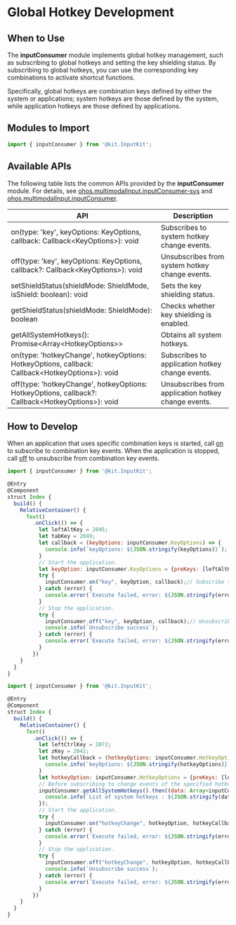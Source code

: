 # Global Hotkey Development

## When to Use

The **inputConsumer** module implements global hotkey management, such as subscribing to global hotkeys and setting the key shielding status. By subscribing to global hotkeys, you can use the corresponding key combinations to activate shortcut functions.

Specifically, global hotkeys are combination keys defined by either the system or applications; system hotkeys are those defined by the system, while application hotkeys are those defined by applications.

## Modules to Import

```js
import { inputConsumer } from '@kit.InputKit';
```

## Available APIs

The following table lists the common APIs provided by the **inputConsumer** module. For details, see [ohos.multimodalInput.inputConsumer-sys](../../reference/apis-input-kit/js-apis-inputconsumer-sys.md) and [ohos.multimodalInput.inputConsumer](../../reference/apis-input-kit/js-apis-inputconsumer.md).

| API | Description|
| ------------------------------------------------------------ | -------------------------- |
| on(type: 'key', keyOptions: KeyOptions, callback: Callback\<KeyOptions>): void | Subscribes to system hotkey change events.|
| off(type: 'key', keyOptions: KeyOptions, callback?: Callback\<KeyOptions>): void | Unsubscribes from system hotkey change events.|
| setShieldStatus(shieldMode: ShieldMode, isShield: boolean): void | Sets the key shielding status.|
| getShieldStatus(shieldMode: ShieldMode): boolean | Checks whether key shielding is enabled.|
| getAllSystemHotkeys(): Promise\<Array\<HotkeyOptions>> | Obtains all system hotkeys.|
| on(type: 'hotkeyChange', hotkeyOptions: HotkeyOptions, callback: Callback\<HotkeyOptions>): void | Subscribes to application hotkey change events.|
| off(type: 'hotkeyChange', hotkeyOptions: HotkeyOptions, callback?: Callback\<HotkeyOptions>): void | Unsubscribes from application hotkey change events.|

## How to Develop

When an application that uses specific combination keys is started, call [on](../../reference/apis-input-kit/js-apis-inputconsumer-sys.md#inputconsumeron) to subscribe to combination key events. When the application is stopped, call [off](../../reference/apis-input-kit/js-apis-inputconsumer-sys.md#inputconsumeroff) to unsubscribe from combination key events.

```js
import { inputConsumer } from '@kit.InputKit';

@Entry
@Component
struct Index {
  build() {
    RelativeContainer() {
      Text()
        .onClick(() => {
          let leftAltKey = 2045;
          let tabKey = 2049;
          let callback = (keyOptions: inputConsumer.KeyOptions) => {
            console.info(`keyOptions: ${JSON.stringify(keyOptions)}`);
          }
          // Start the application.
          let keyOption: inputConsumer.KeyOptions = {preKeys: [leftAltKey], finalKey: tabKey, isFinalKeyDown: true, finalKeyDownDuration: 0};
          try {
            inputConsumer.on("key", keyOption, callback);// Subscribe to system hotkey change events.
          } catch (error) {
            console.error(`Execute failed, error: ${JSON.stringify(error, ["code", "message"])}`);
          }
          // Stop the application.
          try {
            inputConsumer.off("key", keyOption, callback);// Unsubscribe from system hotkey change events.
            console.info(`Unsubscribe success`);
          } catch (error) {
            console.error(`Execute failed, error: ${JSON.stringify(error, ["code", "message"])}`);
          }
        })
    }
  }
}
```

```js
import { inputConsumer } from '@kit.InputKit';

@Entry
@Component
struct Index {
  build() {
    RelativeContainer() {
      Text()
        .onClick(() => {
          let leftCtrlKey = 2072;
          let zKey = 2042;
          let hotkeyCallback = (hotkeyOptions: inputConsumer.HotkeyOptions) => {
            console.info(`keyOptions: ${JSON.stringify(hotkeyOptions)}`);
          }
          let hotkeyOption: inputConsumer.HotkeyOptions = {preKeys: [leftCtrlKey], finalKey: zKey, isRepeat: false};
          // Before subscribing to change events of the specified hotkey, you need to check whether the hotkey exists in the system hotkey list to avoid conflicts.
          inputConsumer.getAllSystemHotkeys().then((data: Array<inputConsumer.HotkeyOptions>) => {// Obtain all system hotkeys.
            console.info(`List of system hotkeys : ${JSON.stringify(data)}`);
          });
          // Start the application.
          try {
            inputConsumer.on("hotkeyChange", hotkeyOption, hotkeyCallback);// Subscribe to change events of the hotkey.
          } catch (error) {
            console.error(`Execute failed, error: ${JSON.stringify(error, ["code", "message"])}`);
          }
          // Stop the application.
          try {
            inputConsumer.off("hotkeyChange", hotkeyOption, hotkeyCallback);// Unsubscribe from change events of the hotkey.
            console.info(`Unsubscribe success`);
          } catch (error) {
            console.error(`Execute failed, error: ${JSON.stringify(error, ["code", "message"])}`);
          }
        })
    }
  }
}
```
